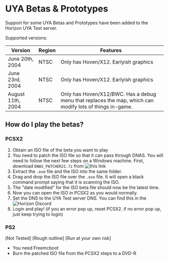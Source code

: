 # UYA Betas & Prototypes

Support for some UYA Betas and Prototypes have been added to the Horizon UYA Test server.

Supported versions:

| Version | Region | Features |
| ------------- | ------------- | ------------- |
| June 20th, 2004  | NTSC | Only has Hoven/X12. Earlyish graphics |
| June 23rd, 2004  | NTSC | Only has Hoven/X12. Earlyish graphics |
| August 11th, 2004  | NTSC | Only has Hoven/X12/BWC. Has a debug menu that replaces the map, which can modify lots of things in-game. |

## How do I play the betas?
### PCSX2
1. Obtain an ISO file of the beta you want to play
2. You need to patch the ISO file so that it can pass through DNAS. You will need to follow the next few steps on a Windows machine. First, download `DNAS_PATCHER21.7z` from ![this link](https://www.psx-place.com/threads/dnas-net-patcher.22813/)
3. Extract the `.exe` file and the ISO into the same folder. 
4. Drag and drop the ISO file over the `.exe` file. It will open a black command prompt saying that it is scanning the ISO.
5. The "date modified" for the ISO beta file should now be the latest time.
6. Now you can open the ISO in PCSX2 as you would normally.
7. Set the DNS to the UYA Test server DNS. You can find this in the ![Horizon Discord](https://discord.gg/horizonps)
8. Login and play! (if you an error pop up, reset PCSX2. if no error pop up, just keep trying to login)

### PS2
[Not Tested] [Rough outline] [Run at your own risk]
- You need Freemcboot
- Burn the patched ISO file from the PCSX2 steps to a DVD-R
